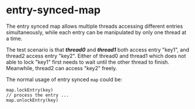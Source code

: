 # entry-synced-map

The entry synced map allows multiple threads accessing different entries simultaneously, 
while each entry can be manipulated by only one thread at a time.

The test scenario is that **_thread0_** and **_thread1_** both access entry "key1", and thread2 
access entry "key2". Either of thread0 and thread1 which does not able to lock "key1" 
first needs to wait until the other thread to finish. Meanwhile, thread2 can access 
"key2" freely.

The normal usage of entry synced `map` could be:
```
map.lockEntry(key)
// process the entry ...
map.unlockEntry(key)
```

